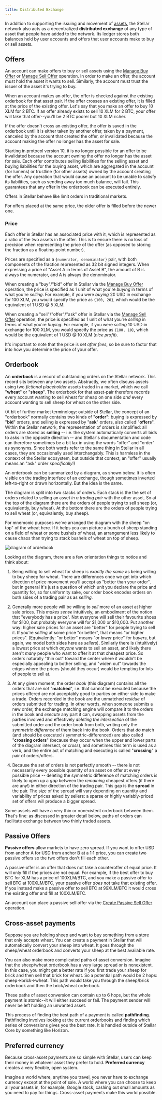 ```yaml
---
title: Distributed Exchange
---
```


In addition to supporting the issuing and movement of [assets](./assets.md), the Stellar network also acts as a decentralized **distributed exchange** of any type of asset that people have added to the network. Its ledger stores both balances held by user accounts and offers that user accounts make to buy or sell assets.

## Offers
An account can make offers to buy or sell assets using the [Manage Buy
Offer](./list-of-operations.md#manage-buy-offer) or [Manage Sell
Offer](./list-of-operations.md#manage-sell-offer) operation. In order to make an offer, the account
must hold the asset it wants to sell. Similarly, the account must trust the issuer of the asset
it's trying to buy.

When an account makes an offer, the offer is checked against the existing orderbook for that asset pair. If the offer crosses an existing offer, it is filled at the price of the existing offer. Let's say that you make an offer to buy 10 XLM for 2 BTC. If an offer already exists to sell 10 XLM for 2 BTC, your offer will take that offer--you'll be 2 BTC poorer but 10 XLM richer.

If the offer doesn't cross an existing offer, the offer is saved in the orderbook until it is either taken by another offer, taken by a payment, canceled by the account that created the offer, or invalidated because the account making the offer no longer has the asset for sale.

Starting in protocol version 10, it is no longer possible for an offer to be invalidated because the account owning the offer no longer has the asset for sale. Each offer contributes selling liabilities for the selling asset and buying liabilities for the buying asset, which are aggregated in the account (for lumens) or trustline (for other assets) owned by the account creating the offer. Any operation that would cause an account to be unable to satisfy its liabilities, such as sending away too much balance, will fail. This guarantees that any offer in the orderbook can be executed entirely.

Offers in Stellar behave like limit orders in traditional markets.

For offers placed at the same price, the older offer is filled before the newer one.

### Price

Each offer in Stellar has an associated price with it, which is represented as a ratio of the
two assets in the offer. This is to ensure there is no loss of precision when representing the
price of the offer (as opposed to storing the fraction as a floating-point number).

Prices are specified as a `{numerator, denominator}` pair, with both components of the fraction
represented as 32 bit signed integers. When expressing a price of "Asset A in terms of Asset B",
the amount of B is always the numerator, and A is always the denominator.

When creating a "buy"/"bid" offer in Stellar via the [Manage Buy
Offer](./list-of-operations.md#manage-buy-offer) operation, the price is specified as 1 unit of
what you're _buying_ in terms of what you're _selling_. For example, if you were _buying_ 20 USD in
exchange for 100 XLM, you would specify the price as `{100, 20}`, which would be the equivalent of
1 USD @ 5 XLM.

When creating a "sell"/"offer"/"ask" offer in Stellar via the [Manage Sell
Offer](./list-of-operations.md#manage-sell-offer) operation, the price is specified as 1
unit of what you're _selling_ in terms of what you're _buying_. For example, if you were _selling_
10 USD in exchange for 100 XLM, you would specify the price as `{100, 10}`, which would be the
equivalent of 1 USD @ 10 XLM (_nice profit_).

It's important to note that the price is set _after fees_, so be sure to factor that into how you
determine the price of your offer.

## Orderbook
An **orderbook** is a record of outstanding orders on the Stellar network. This record sits between any two assets. Abstractly, we often discuss assets using two _fictional placeholder_ assets traded in a market, which we call "**wheat**" or "**sheep**". The orderbook for that asset-pair therefore records every account wanting to sell wheat for sheap on one side _and_ every account wanting to sell sheep for wheat on the other side.

(A bit of further market terminology: outside of Stellar, the concept of an "orderbook" normally contains two kinds of "**order**": buying is expressed by "**bid**" orders, and selling is expressed by "**ask**" orders, also called "**offers**". Within the Stellar network, the representation of orders is simplified: all orders are stored as **selling** -- i.e. the system automatically converts all bids to asks in the opposite direction -- and Stellar's documentation and code can therefore sometimes be a bit lax in using the words "offer" and "order" as synonyms. Since both words refer to the same thing in Stellar in all cases, they are occasionally used interchangably. This is harmless in the context of the Stellar ecosystem, but outside that context, an "offer" usually means an "ask" order _specifically_!)


An orderbook can be summarized by a diagram, as shown below. It is often visible on the trading interface of an exchange, though sometimes inverted left-to-right or drawn horizontally. But the idea is the same.

The diagram is split into two stacks of orders. Each stack is the the set of orders related to selling an asset _in a trading pair_ with the other asset. So at the top of the diagram there are the orders of people trying to sell sheep (or, equivalently, buy wheat). At the bottom there are the orders of people trying to sell wheat (or, equivalently, buy sheep).

For mnemonic purposes we've arranged the diagram with the sheep "on top" of the wheat here. If it helps you can picture a bunch of sheep standing on a field of wheat or some bushels of wheat, an arrangement less likely to cause chaos than trying to stack bushels of wheat on top of sheep.

![diagram of orderbook](assets/orderbook.png)


Looking at the diagram, there are a few orientation things to notice and think about:

  1. Being willing to sell wheat for sheep is _exactly the same_ as being willing to buy sheep for wheat. There are differences once we get into which direction of price movement you'll accept as "better than your order", but in general it's just a question of which unit you declare the price and quantity for, so for uniformity sake, our order book encodes orders on both sides of a trading pair as as _selling_.

  2. Generally more people will be willing to _sell_ more of an asset at higher sale prices. This _makes sense_ intuitively, an embodiment of the notion that "everybody has a price". Not everyone will sell their favourite shoes for $100, but probably everyone will for $1,000 or $10,000. Put another way: higher sale prices for an asset are "better" for people trying to sell it. If you're _selling_ at some price "or better", that means "or higher prices". (Equivalently: "or better" means "or _lower_ price" for _buyers_, but again, we model both sides here as _sellers_). Similarly there is (intuitively) a lowest price at which _anyone_ wants to sell an asset, and likely there aren't _many_ people who want to offer it at that cheapest price. So orders naturally "thin out" toward the center where it wouldn't be especially appealing to bother selling, and "widen out" towards the edges where the prices (should they occur) would be tempting for lots of people to sell at.

  3. At any given moment, the order _book_ (this diagram) contains all the orders that are _not_ "**matched**", i.e. that cannot be executed because the prices offered are not acceptably good to parties on either side to make a trade. Orders recorded in the book are the unmatched _residue_ of orders submitted for trading. In other words, when someone submits a new order, the exchange matching engine will compare it to the orders in the book and _execute_ any part it can, swapping assets from the parties involved and effectively _deleting the intersection_ of the submitted order and the order book from both, writing only the _symmetric difference_ of them back into the book. Orders that _do_ match (and should be executed / symmetric-differenced) are also called "**crossing orders**" (because they occur when the upper and lower parts of the diagram intersect, or _cross_), and sometimes this term is used as a verb, and the entire act of matching and executing is called "**crossing**" a pair of orders/offers.

  4. Because the set of orders is not perfectly smooth -- there is not necessarily every possible quantity of an asset on offer at every possible price -- deleting the symmetric difference of matching orders is likely to open up a _gap_ between the _remaining_ cheapest offers (if there are any!) in either direction of the trading pair. This gap is the **spread** in the pair. The size of the spread will vary depending on quantity and variability of prices asked by sellers: a sparse or highly variably-priced set of offers will produce a bigger spread.


Some assets will have a very thin or nonexistent orderbook between them. That's fine: as discussed in greater detail below, paths of orders can facilitate exchange between two thinly traded assets.


## Passive Offers
**Passive offers** allow markets to have zero spread. If you want to offer USD from anchor A for
USD from anchor B at a 1:1 price, you can create two passive offers so the two offers don't fill
each other.

A passive offer is an offer that does not take a counteroffer of equal price. It will only fill if
the prices are not equal. For example, if the best offer to buy BTC for XLM has a price of
100XLM/BTC, and you make a passive offer to sell BTC at 100XLM/BTC, your passive offer *does not*
take that existing offer. If you instead make a passive offer to sell BTC at 99XLM/BTC it would
cross the existing offer and fill at 100XLM/BTC.

An account can place a passive sell offer via the
[Create Passive Sell Offer](./list-of-operations.md#create-passive-sell-offer) operation.


## Cross-asset payments
Suppose you are holding sheep and want to buy something from a store that only accepts wheat. You can create a payment in Stellar that will automatically convert your sheep into wheat. It goes through the sheep/wheat orderbook and converts your sheep at the best available rate.

You can also make more complicated paths of asset conversion. Imagine that the sheep/wheat orderbook has a very large spread or is nonexistent. In this case, you might get a better rate if you first trade your sheep for brick and then sell that brick for wheat. So a potential path would be 2 hops: sheep->brick->wheat. This path would take you through the sheep/brick orderbook and then the brick/wheat orderbook.

These paths of asset conversion can contain up to 6 hops, but the whole payment is atomic--it will either succeed or fail. The payment sender will never be left holding an unwanted asset.

This process of finding the best path of a payment is called **pathfinding**. Pathfinding involves looking at the current orderbooks and finding which series of conversions gives you the best rate. It is handled outside of Stellar Core by something like Horizon.


## Preferred currency
Because cross-asset payments are so simple with Stellar, users can keep their money in whatever asset they prefer to hold. **Preferred currency** creates a very flexible, open system.

Imagine a world where, anytime you travel, you never have to exchange currency except at the point of sale. A world where you can choose to keep all your assets in, for example, Google stock, cashing out small amounts as you need to pay for things. Cross-asset payments make this world possible.

